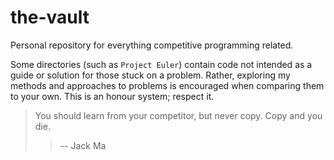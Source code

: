 # the-vault
Personal repository for everything competitive programming related.

Some directories (such as `Project Euler`) contain code not intended as a guide or solution for those stuck on a problem. Rather, exploring my methods and approaches to problems is encouraged when comparing them to your own. This is an honour system; respect it.

> You should learn from your competitor, but never copy. Copy and you die.
> > -- Jack Ma
